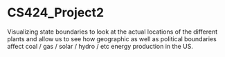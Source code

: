 # CS424_Project2
Visualizing state boundaries to look at the actual locations of the different plants and allow us to see how geographic as well as political boundaries affect coal / gas / solar / hydro / etc energy production in the US.
